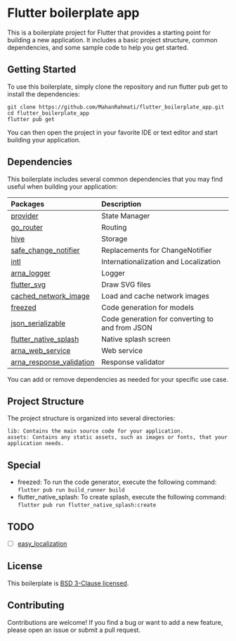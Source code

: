 # Flutter boilerplate app

This is a boilerplate project for Flutter that provides a starting point for building a new application. It includes a basic project structure, common dependencies, and some sample code to help you get started.

## Getting Started

To use this boilerplate, simply clone the repository and run flutter pub get to install the dependencies:

```
git clone https://github.com/MahanRahmati/flutter_boilerplate_app.git
cd flutter_boilerplate_app
flutter pub get
```

You can then open the project in your favorite IDE or text editor and start building your application.

## Dependencies

This boilerplate includes several common dependencies that you may find useful when building your application:

| Packages                                                                      | Description                                     |
| :---------------------------------------------------------------------------- | :---------------------------------------------- |
| [provider](https://pub.dev/packages/provider/)                                | State Manager                                   |
| [go_router](https://pub.dev/packages/go_router/)                              | Routing                                         |
| [hive](https://pub.dev/packages/hive/)                                        | Storage                                         |
| [safe_change_notifier](https://pub.dev/packages/safe_change_notifier/)        | Replacements for ChangeNotifier                 |
| [intl](https://pub.dev/packages/intl/)                                        | Internationalization and Localization           |
| [arna_logger](https://pub.dev/packages/arna_logger/)                          | Logger                                          |
| [flutter_svg](https://pub.dev/packages/flutter_svg/)                          | Draw SVG files                                  |
| [cached_network_image](https://pub.dev/packages/cached_network_image/)        | Load and cache network images                   |
| [freezed](https://pub.dev/packages/freezed/)                                  | Code generation for models                      |
| [json_serializable](https://pub.dev/packages/json_serializable/)              | Code generation for converting to and from JSON |
| [flutter_native_splash](https://pub.dev/packages/flutter_native_splash/)      | Native splash screen                            |
| [arna_web_service](https://pub.dev/packages/arna_web_service)                 | Web service                                     |
| [arna_response_validation](https://pub.dev/packages/arna_response_validation) | Response validator                              |

You can add or remove dependencies as needed for your specific use case.

## Project Structure

The project structure is organized into several directories:

    lib: Contains the main source code for your application.
    assets: Contains any static assets, such as images or fonts, that your application needs.

## Special

- freezed: To run the code generator, execute the following command: `flutter pub run build_runner build`
- flutter_native_splash: To create splash, execute the following command: `flutter pub run flutter_native_splash:create`

## TODO

- [ ] [easy_localization](https://pub.dev/packages/easy_localization)

## License

This boilerplate is [BSD 3-Clause licensed](./LICENSE).

## Contributing

Contributions are welcome! If you find a bug or want to add a new feature, please open an issue or submit a pull request.
